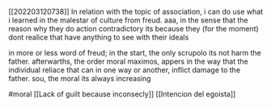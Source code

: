 [[202203120738]]
In relation with the topic of association, i can do use what i learned in the malestar of culture from freud. aaa, in the sense that the reason why they do action contradictory its because they (for the moment) dont realice that have anything to see with their ideals

in more or less word of freud; in the start, the only scrupolo its not harm the father. afterwarths, the order moral maximos, appers in the way that the individual reliace that can in one way or another, inflict damage to the father. sou, the moral its always increasing

#moral
[[Lack of guilt because inconsecly]]
[[Intencion del egoista]]